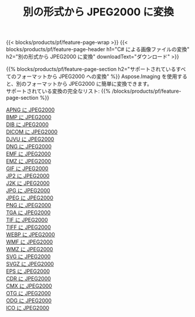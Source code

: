 ﻿---
title: 別の形式から JPEG2000 に変換 
weight: 3920
url: /ja/net/conversion/to/jpeg2000 
lang: ja
langdirlevel: 2
locales: zh-hans,ja,it,ru,de,es,fr,nl,id,lt,pl,pt,vi,tr,ko,zh-hant,ar,hi,th,sv,cs,uk,he
description: Aspose.Imaging を使用すると、別のフォーマットから JPEG2000 に簡単に変換できます
---

{{< blocks/products/pf/feature-page-wrap >}}
{{< blocks/products/pf/feature-page-header h1="C# による画像ファイルの変換" h2="別の形式から JPEG2000 に変換" downloadText="ダウンロード" >}}


{{% blocks/products/pf/feature-page-section  h2="サポートされているすべてのフォーマットから JPEG2000 への変換" %}}
Aspose.Imaging を使用すると、別のフォーマットから JPEG2000 に簡単に変換できます。
<br/>
サポートされている変換の完全なリスト:
{{% /blocks/products/pf/feature-page-section %}}
<div class="container-fluid productfamilypage bg-gray">
    <div class="convertypes bg-gray agp-content section">
        <div class="container">
		<div class="row other-converters">
		    <div class='col-md-2 other-converter remove-lp remove-rp'><a href="/imaging/ja/net/conversion/apng-to-jpeg2000" >APNG に JPEG2000</a></div>
<div class='col-md-2 other-converter remove-lp remove-rp'><a href="/imaging/ja/net/conversion/bmp-to-jpeg2000" >BMP に JPEG2000</a></div>
<div class='col-md-2 other-converter remove-lp remove-rp'><a href="/imaging/ja/net/conversion/dib-to-jpeg2000" >DIB に JPEG2000</a></div>
<div class='col-md-2 other-converter remove-lp remove-rp'><a href="/imaging/ja/net/conversion/dicom-to-jpeg2000" >DICOM に JPEG2000</a></div>
<div class='col-md-2 other-converter remove-lp remove-rp'><a href="/imaging/ja/net/conversion/djvu-to-jpeg2000" >DJVU に JPEG2000</a></div>
<div class='col-md-2 other-converter remove-lp remove-rp'><a href="/imaging/ja/net/conversion/dng-to-jpeg2000" >DNG に JPEG2000</a></div>
<div class='col-md-2 other-converter remove-lp remove-rp'><a href="/imaging/ja/net/conversion/emf-to-jpeg2000" >EMF に JPEG2000</a></div>
<div class='col-md-2 other-converter remove-lp remove-rp'><a href="/imaging/ja/net/conversion/emz-to-jpeg2000" >EMZ に JPEG2000</a></div>
<div class='col-md-2 other-converter remove-lp remove-rp'><a href="/imaging/ja/net/conversion/gif-to-jpeg2000" >GIF に JPEG2000</a></div>
<div class='col-md-2 other-converter remove-lp remove-rp'><a href="/imaging/ja/net/conversion/jp2-to-jpeg2000" >JP2 に JPEG2000</a></div>
<div class='col-md-2 other-converter remove-lp remove-rp'><a href="/imaging/ja/net/conversion/j2k-to-jpeg2000" >J2K に JPEG2000</a></div>
<div class='col-md-2 other-converter remove-lp remove-rp'><a href="/imaging/ja/net/conversion/jpg-to-jpeg2000" >JPG に JPEG2000</a></div>
<div class='col-md-2 other-converter remove-lp remove-rp'><a href="/imaging/ja/net/conversion/jpeg-to-jpeg2000" >JPEG に JPEG2000</a></div>
<div class='col-md-2 other-converter remove-lp remove-rp'><a href="/imaging/ja/net/conversion/png-to-jpeg2000" >PNG に JPEG2000</a></div>
<div class='col-md-2 other-converter remove-lp remove-rp'><a href="/imaging/ja/net/conversion/tga-to-jpeg2000" >TGA に JPEG2000</a></div>
<div class='col-md-2 other-converter remove-lp remove-rp'><a href="/imaging/ja/net/conversion/tif-to-jpeg2000" >TIF に JPEG2000</a></div>
<div class='col-md-2 other-converter remove-lp remove-rp'><a href="/imaging/ja/net/conversion/tiff-to-jpeg2000" >TIFF に JPEG2000</a></div>
<div class='col-md-2 other-converter remove-lp remove-rp'><a href="/imaging/ja/net/conversion/webp-to-jpeg2000" >WEBP に JPEG2000</a></div>
<div class='col-md-2 other-converter remove-lp remove-rp'><a href="/imaging/ja/net/conversion/wmf-to-jpeg2000" >WMF に JPEG2000</a></div>
<div class='col-md-2 other-converter remove-lp remove-rp'><a href="/imaging/ja/net/conversion/wmz-to-jpeg2000" >WMZ に JPEG2000</a></div>
<div class='col-md-2 other-converter remove-lp remove-rp'><a href="/imaging/ja/net/conversion/svg-to-jpeg2000" >SVG に JPEG2000</a></div>
<div class='col-md-2 other-converter remove-lp remove-rp'><a href="/imaging/ja/net/conversion/svgz-to-jpeg2000" >SVGZ に JPEG2000</a></div>
<div class='col-md-2 other-converter remove-lp remove-rp'><a href="/imaging/ja/net/conversion/eps-to-jpeg2000" >EPS に JPEG2000</a></div>
<div class='col-md-2 other-converter remove-lp remove-rp'><a href="/imaging/ja/net/conversion/cdr-to-jpeg2000" >CDR に JPEG2000</a></div>
<div class='col-md-2 other-converter remove-lp remove-rp'><a href="/imaging/ja/net/conversion/cmx-to-jpeg2000" >CMX に JPEG2000</a></div>
<div class='col-md-2 other-converter remove-lp remove-rp'><a href="/imaging/ja/net/conversion/otg-to-jpeg2000" >OTG に JPEG2000</a></div>
<div class='col-md-2 other-converter remove-lp remove-rp'><a href="/imaging/ja/net/conversion/odg-to-jpeg2000" >ODG に JPEG2000</a></div>
<div class='col-md-2 other-converter remove-lp remove-rp'><a href="/imaging/ja/net/conversion/ico-to-jpeg2000" >ICO に JPEG2000</a></div>
                </div>
        </div>
    </div>
</div>
<br/>

